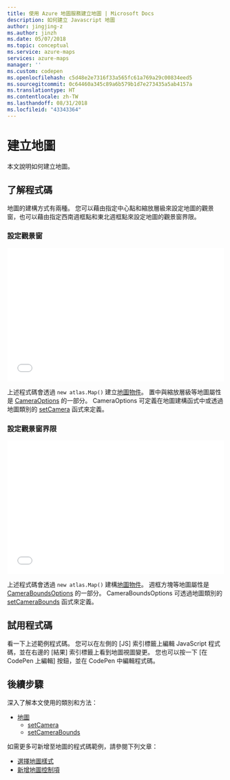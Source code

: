 ```yaml
---
title: 使用 Azure 地圖服務建立地圖 | Microsoft Docs
description: 如何建立 Javascript 地圖
author: jingjing-z
ms.author: jinzh
ms.date: 05/07/2018
ms.topic: conceptual
ms.service: azure-maps
services: azure-maps
manager: ''
ms.custom: codepen
ms.openlocfilehash: c5d48e2e7316f33a565fc61a769a29c00834eed5
ms.sourcegitcommit: 0c64460a345c89a6b579b1d7e273435a5ab4157a
ms.translationtype: HT
ms.contentlocale: zh-TW
ms.lasthandoff: 08/31/2018
ms.locfileid: "43343364"
---
```

# <a name="create-a-map"></a>建立地圖

本文說明如何建立地圖。  

## <a name="understand-the-code"></a>了解程式碼

地圖的建構方式有兩種。 您可以藉由指定中心點和縮放層級來設定地圖的觀景窗，也可以藉由指定西南週框點和東北週框點來設定地圖的觀景窗界限。

<a id="setCameraOptions"></a>

### <a name="setting-the-camera"></a>設定觀景窗

<iframe height='310' scrolling='no' title='透過 CameraOptions 建立地圖' src='//codepen.io/azuremaps/embed/qxKBMN/?height=265&theme-id=0&default-tab=js,result&embed-version=2&editable=true' frameborder='no' allowtransparency='true' allowfullscreen='true' style='width: 100%;'>查看畫筆 <a href='https://codepen.io/azuremaps/pen/qxKBMN/'>透過 CameraOptions 建立地圖</a>，發佈者：Azure LBS (<a href='https://codepen.io/azuremaps'>@azuremaps</a>)，發佈位置：<a href='https://codepen.io'>CodePen</a>。
</iframe>

上述程式碼會透過 `new atlas.Map()` 建立[地圖物件](https://docs.microsoft.com/javascript/api/azure-maps-control/atlas.map?view=azure-iot-typescript-latest)。 置中與縮放層級等地圖屬性是 [CameraOptions](https://docs.microsoft.com/javascript/api/azure-maps-control/models.cameraoptions?view=azure-iot-typescript-latest) 的一部分。 CameraOptions 可定義在地圖建構函式中或透過地圖類別的 [setCamera](https://docs.microsoft.com/javascript/api/azure-maps-control/atlas.map?view=azure-iot-typescript-latest#setcamera) 函式來定義。

<a id="setCameraBoundsOptions"></a>

### <a name="setting-the-camera-bounds"></a>設定觀景窗界限

<iframe height='310' scrolling='no' title='透過 CameraBoundsOptions 建立地圖' src='//codepen.io/azuremaps/embed/ZrRbPg/?height=265&theme-id=0&default-tab=js,result&embed-version=2&editable=true' frameborder='no' allowtransparency='true' allowfullscreen='true' style='width: 100%;'>查看畫筆 <a href='https://codepen.io/azuremaps/pen/ZrRbPg/'>透過 CameraBoundsOptions 建立地圖</a>，發佈者：Azure 地圖服務 (<a href='https://codepen.io/azuremaps'>@azuremaps</a>)，發佈位置：<a href='https://codepen.io'>CodePen</a>。
</iframe>

上述程式碼會透過 `new atlas.Map()` 建構[地圖物件](https://docs.microsoft.com/javascript/api/azure-maps-control/atlas.map?view=azure-iot-typescript-latest)。 週框方塊等地圖屬性是 [CameraBoundsOptions](https://docs.microsoft.com/javascript/api/azure-maps-control/models.cameraboundsoptions?view=azure-iot-typescript-latest) 的一部分。 CameraBoundsOptions 可透過地圖類別的 [setCameraBounds](https://docs.microsoft.com/javascript/api/azure-maps-control/atlas.map?view=azure-iot-typescript-latest#setcamerabounds) 函式來定義。

## <a name="try-out-the-code"></a>試用程式碼 

看一下上述範例程式碼。 您可以在左側的 [JS] 索引標籤上編輯 JavaScript 程式碼，並在右邊的 [結果] 索引標籤上看到地圖視圖變更。 您也可以按一下 [在 CodePen 上編輯] 按鈕，並在 CodePen 中編輯程式碼。 

<a id="relatedReference"></a>

## <a name="next-steps"></a>後續步驟

深入了解本文使用的類別和方法： 
* [地圖](https://docs.microsoft.com/javascript/api/azure-maps-control/atlas.map?view=azure-iot-typescript-latest)
    * [setCamera](https://docs.microsoft.com/javascript/api/azure-maps-control/atlas.map?view=azure-iot-typescript-latest#setcamera)
    * [setCameraBounds](https://docs.microsoft.com/javascript/api/azure-maps-control/atlas.map?view=azure-iot-typescript-latest#setcamerabounds)
    
如需更多可新增至地圖的程式碼範例，請參閱下列文章： 
* [選擇地圖樣式](choose-map-style.md)
* [新增地圖控制項](map-add-controls.md)
    

